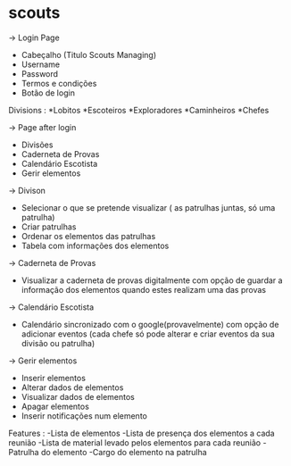 # scouts

-> Login Page 

* Cabeçalho (Titulo Scouts Managing)
* Username
* Password
* Termos e condições 
* Botão de login

Divisions :
*Lobitos
*Escoteiros
*Exploradores
*Caminheiros
*Chefes

-> Page after login

* Divisões
* Caderneta de Provas
* Calendário Escotista
* Gerir elementos

-> Divison

* Selecionar o que se pretende visualizar ( as patrulhas juntas, só uma patrulha)
* Criar patrulhas
* Ordenar os elementos das patrulhas
* Tabela com informações dos elementos

-> Caderneta de Provas

* Visualizar a caderneta de provas digitalmente com opção de guardar a informação dos elementos quando estes realizam uma das provas

-> Calendário Escotista

* Calendário sincronizado com o google(provavelmente) com opção de adicionar eventos (cada chefe só pode alterar e criar eventos da sua divisão ou patrulha)

-> Gerir elementos

* Inserir elementos
* Alterar dados de elementos
* Visualizar dados de elementos
* Apagar elementos
* Inserir notificações num elemento

Features :
-Lista de elementos
-Lista de presença dos elementos a cada reunião
-Lista de material levado pelos elementos para cada reunião
-Patrulha do elemento
-Cargo do elemento na patrulha
